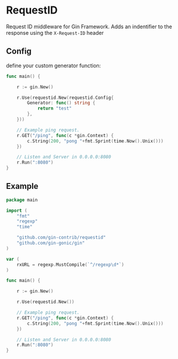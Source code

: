 # RequestID

Request ID middleware for Gin Framework. Adds an indentifier to the response using the `X-Request-ID` header

## Config

define your custom generator function:

```go
func main() {

	r := gin.New()

	r.Use(requestid.New(requestid.Config{
		Generator: func() string {
			return "test"
		},
	}))

	// Example ping request.
	r.GET("/ping", func(c *gin.Context) {
		c.String(200, "pong "+fmt.Sprint(time.Now().Unix()))
	})

	// Listen and Server in 0.0.0.0:8080
	r.Run(":8080")
}
```

## Example

```go
package main

import (
	"fmt"
	"regexp"
	"time"

	"github.com/gin-contrib/requestid"
	"github.com/gin-gonic/gin"
)

var (
	rxURL = regexp.MustCompile(`^/regexp\d*`)
)

func main() {

	r := gin.New()

	r.Use(requestid.New())

	// Example ping request.
	r.GET("/ping", func(c *gin.Context) {
		c.String(200, "pong "+fmt.Sprint(time.Now().Unix()))
	})

	// Listen and Server in 0.0.0.0:8080
	r.Run(":8080")
}
```
